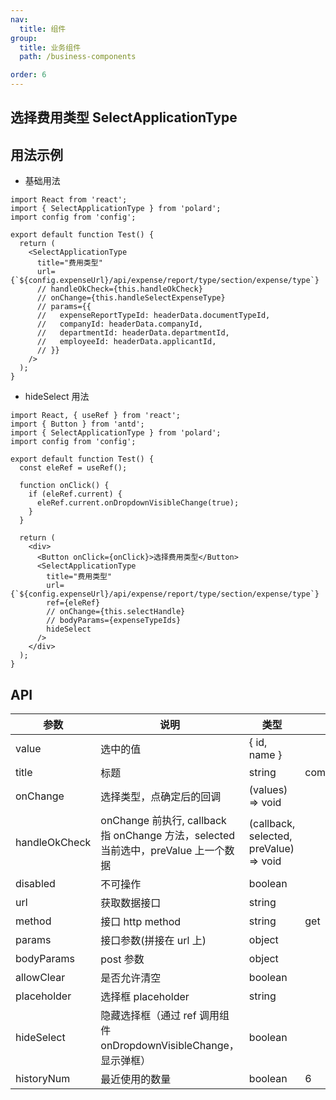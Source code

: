 ```yaml
---
nav:
  title: 组件
group:
  title: 业务组件
  path: /business-components

order: 6
---
```


## 选择费用类型 SelectApplicationType

## 用法示例

- 基础用法

```tsx
import React from 'react';
import { SelectApplicationType } from 'polard';
import config from 'config';

export default function Test() {
  return (
    <SelectApplicationType
      title="费用类型"
      url={`${config.expenseUrl}/api/expense/report/type/section/expense/type`}
      // handleOkCheck={this.handleOkCheck}
      // onChange={this.handleSelectExpenseType}
      // params={{
      //   expenseReportTypeId: headerData.documentTypeId,
      //   companyId: headerData.companyId,
      //   departmentId: headerData.departmentId,
      //   employeeId: headerData.applicantId,
      // }}
    />
  );
}
```

- hideSelect 用法

```tsx
import React, { useRef } from 'react';
import { Button } from 'antd';
import { SelectApplicationType } from 'polard';
import config from 'config';

export default function Test() {
  const eleRef = useRef();

  function onClick() {
    if (eleRef.current) {
      eleRef.current.onDropdownVisibleChange(true);
    }
  }

  return (
    <div>
      <Button onClick={onClick}>选择费用类型</Button>
      <SelectApplicationType
        title="费用类型"
        url={`${config.expenseUrl}/api/expense/report/type/section/expense/type`}
        ref={eleRef}
        // onChange={this.selectHandle}
        // bodyParams={expenseTypeIds}
        hideSelect
      />
    </div>
  );
}
```

## API

| 参数          | 说明                                                                               | 类型                                   | 默认值                  |
| ------------- | ---------------------------------------------------------------------------------- | -------------------------------------- | ----------------------- |
| value         | 选中的值                                                                           | { id, name }                           |                         |
| title         | 标题                                                                               | string                                 | common.application.type |
| onChange      | 选择类型，点确定后的回调                                                           | (values) => void                       |
| handleOkCheck | onChange 前执行, callback 指 onChange 方法，selected 当前选中，preValue 上一个数据 | (callback, selected, preValue) => void |                         |
| disabled      | 不可操作                                                                           | boolean                                |                         |
| url           | 获取数据接口                                                                       | string                                 |                         |
| method        | 接口 http method                                                                   | string                                 | get                     |
| params        | 接口参数(拼接在 url 上)                                                            | object                                 |                         |
| bodyParams    | post 参数                                                                          | object                                 |                         |
| allowClear    | 是否允许清空                                                                       | boolean                                |                         |
| placeholder   | 选择框 placeholder                                                                 | string                                 |                         |
| hideSelect    | 隐藏选择框（通过 ref 调用组件 onDropdownVisibleChange，显示弹框）                  | boolean                                |                         |
| historyNum    | 最近使用的数量                                                                     | boolean                                | 6                       |

